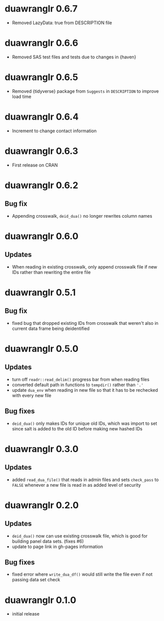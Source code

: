 # duawranglr 0.6.7

- Removed LazyData: true from DESCRIPTION file

# duawranglr 0.6.6

- Removed SAS test files and tests due to changes in {haven}

# duawranglr 0.6.5

- Removed {tidyverse} package from `Suggests` in `DESCRIPTION` to improve load time

# duawranglr 0.6.4

- Increment to change contact information

# duawranglr 0.6.3

- First release on CRAN

# duawranglr 0.6.2

## Bug fix

- Appending crosswalk, `deid_dua()` no longer rewrites column names

# duawranglr 0.6.0

## Updates

- When reading in existing crosswalk, only append crosswalk file if
  new IDs rather than rewriting the entire file 
  
# duawranglr 0.5.1

## Bug fix

- fixed bug that dropped existing IDs from crosswalk that weren't also
  in current data frame being deidentified 
  
# duawranglr 0.5.0 

## Updates

- turn off `readr::read_delim()` progress bar from when reading files
- converted default path in functions to `tempdir()` rather than `'.'`
- update `dua_env` when reading in new file so that it has to be
rechecked with every new file 

## Bug fixes

- `deid_dua()` only makes IDs for unique old IDs, which was import to
  set since salt is added to the old ID before making new hashed IDs 
  
# duawranglr 0.3.0

## Updates

- added `read_dua_file()` that reads in admin files and sets
  `check_pass` to `FALSE` whenever a new file is read in as added
  level of security 

# duawranglr 0.2.0

## Updates

- `deid_dua()` now can use existing crosswalk file, which is good for
building panel data sets. (fixes #6)
- update to page link in gh-pages information

## Bug fixes

- fixed error where `write_dua_df()` would still write the file even
  if not passing data set check 

# duawranglr 0.1.0

- initial release
